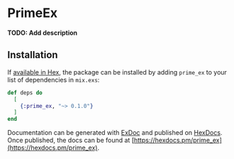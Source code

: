 # PrimeEx

**TODO: Add description**

## Installation

If [available in Hex](https://hex.pm/docs/publish), the package can be installed
by adding `prime_ex` to your list of dependencies in `mix.exs`:

```elixir
def deps do
  [
    {:prime_ex, "~> 0.1.0"}
  ]
end
```

Documentation can be generated with [ExDoc](https://github.com/elixir-lang/ex_doc)
and published on [HexDocs](https://hexdocs.pm). Once published, the docs can
be found at [https://hexdocs.pm/prime_ex](https://hexdocs.pm/prime_ex).

